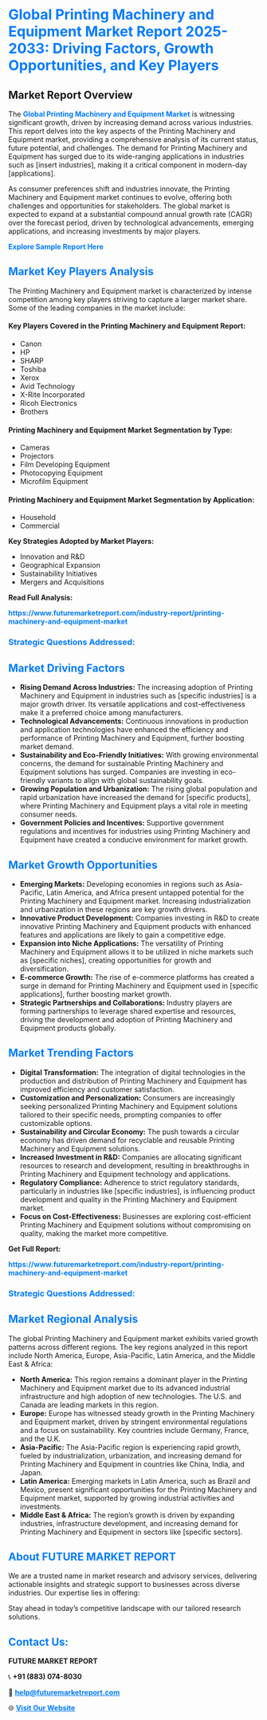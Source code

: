<h1 style="color: #007BFF;">Global Printing Machinery and Equipment Market Report 2025-2033: Driving Factors, Growth Opportunities, and Key Players</h1>

<section id="overview">
<h2>Market Report Overview</h2>
<p>The <a href="https://www.futuremarketreport.com/industry-report/printing-machinery-and-equipment-market" style="color: #007BFF; text-decoration: none;"><strong>Global Printing Machinery and Equipment Market</strong></a> is witnessing significant growth, driven by increasing demand across various industries. This report delves into the key aspects of the Printing Machinery and Equipment market, providing a comprehensive analysis of its current status, future potential, and challenges. The demand for Printing Machinery and Equipment has surged due to its wide-ranging applications in industries such as [insert industries], making it a critical component in modern-day [applications].</p>
<p>As consumer preferences shift and industries innovate, the Printing Machinery and Equipment market continues to evolve, offering both challenges and opportunities for stakeholders. The global market is expected to expand at a substantial compound annual growth rate (CAGR) over the forecast period, driven by technological advancements, emerging applications, and increasing investments by major players.</p>
</section>

<section id="overview">
<p><a href="https://www.futuremarketreport.com/request-sample/reportId=34658" style="color: #007BFF; text-decoration: none;"><strong>Explore Sample Report Here</strong></a></p>
</section>

<section id="key-players">
<h2 style="color: #007BFF;">Market Key Players Analysis</h2>
<p>The Printing Machinery and Equipment market is characterized by intense competition among key players striving to capture a larger market share. Some of the leading companies in the market include:</p>
<h4>Key Players Covered in the Printing Machinery and Equipment Report:</h4>
<ul><li>Canon</li><li>HP</li><li>SHARP</li><li>Toshiba</li><li>Xerox</li><li>Avid Technology</li><li>X-Rite Incorporated</li><li>Ricoh Electronics</li><li>Brothers</li></ul>
<h4>Printing Machinery and Equipment Market Segmentation by Type:</h4>
<ul><li>Cameras</li><li>Projectors</li><li>Film Developing Equipment</li><li>Photocopying Equipment</li><li>Microfilm Equipment</li></ul>

<h4>Printing Machinery and Equipment Market Segmentation by Application:</h4>
<ul><li>Household</li><li>Commercial</li></ul>
<p><strong>Key Strategies Adopted by Market Players:</strong></p>
<ul>
<li>Innovation and R&D</li>
<li>Geographical Expansion</li>
<li>Sustainability Initiatives</li>
<li>Mergers and Acquisitions</li>
</ul>
</section>

<section>
<p><strong>Read Full Analysis: </strong></p><a href="https://www.futuremarketreport.com/industry-report/printing-machinery-and-equipment-market" style="color: #007BFF; text-decoration: none;"><strong>https://www.futuremarketreport.com/industry-report/printing-machinery-and-equipment-market</strong></a>
<h3 style="color: #007BFF;">Strategic Questions Addressed:</h3>
</section>

<section id="driving-factors">
<h2 style="color: #007BFF;">Market Driving Factors</h2>
<ul>
<li><strong>Rising Demand Across Industries:</strong> The increasing adoption of Printing Machinery and Equipment in industries such as [specific industries] is a major growth driver. Its versatile applications and cost-effectiveness make it a preferred choice among manufacturers.</li>
<li><strong>Technological Advancements:</strong> Continuous innovations in production and application technologies have enhanced the efficiency and performance of Printing Machinery and Equipment, further boosting market demand.</li>
<li><strong>Sustainability and Eco-Friendly Initiatives:</strong> With growing environmental concerns, the demand for sustainable Printing Machinery and Equipment solutions has surged. Companies are investing in eco-friendly variants to align with global sustainability goals.</li>
<li><strong>Growing Population and Urbanization:</strong> The rising global population and rapid urbanization have increased the demand for [specific products], where Printing Machinery and Equipment plays a vital role in meeting consumer needs.</li>
<li><strong>Government Policies and Incentives:</strong> Supportive government regulations and incentives for industries using Printing Machinery and Equipment have created a conducive environment for market growth.</li>
</ul>
</section>

<section id="growth-opportunities">
<h2 style="color: #007BFF;">Market Growth Opportunities</h2>
<ul>
<li><strong>Emerging Markets:</strong> Developing economies in regions such as Asia-Pacific, Latin America, and Africa present untapped potential for the Printing Machinery and Equipment market. Increasing industrialization and urbanization in these regions are key growth drivers.</li>
<li><strong>Innovative Product Development:</strong> Companies investing in R&D to create innovative Printing Machinery and Equipment products with enhanced features and applications are likely to gain a competitive edge.</li>
<li><strong>Expansion into Niche Applications:</strong> The versatility of Printing Machinery and Equipment allows it to be utilized in niche markets such as [specific niches], creating opportunities for growth and diversification.</li>
<li><strong>E-commerce Growth:</strong> The rise of e-commerce platforms has created a surge in demand for Printing Machinery and Equipment used in [specific applications], further boosting market growth.</li>
<li><strong>Strategic Partnerships and Collaborations:</strong> Industry players are forming partnerships to leverage shared expertise and resources, driving the development and adoption of Printing Machinery and Equipment products globally.</li>
</ul>
</section>

<section id="trending-factors">
<h2 style="color: #007BFF;">Market Trending Factors</h2>
<ul>
<li><strong>Digital Transformation:</strong> The integration of digital technologies in the production and distribution of Printing Machinery and Equipment has improved efficiency and customer satisfaction.</li>
<li><strong>Customization and Personalization:</strong> Consumers are increasingly seeking personalized Printing Machinery and Equipment solutions tailored to their specific needs, prompting companies to offer customizable options.</li>
<li><strong>Sustainability and Circular Economy:</strong> The push towards a circular economy has driven demand for recyclable and reusable Printing Machinery and Equipment solutions.</li>
<li><strong>Increased Investment in R&D:</strong> Companies are allocating significant resources to research and development, resulting in breakthroughs in Printing Machinery and Equipment technology and applications.</li>
<li><strong>Regulatory Compliance:</strong> Adherence to strict regulatory standards, particularly in industries like [specific industries], is influencing product development and quality in the Printing Machinery and Equipment market.</li>
<li><strong>Focus on Cost-Effectiveness:</strong> Businesses are exploring cost-efficient Printing Machinery and Equipment solutions without compromising on quality, making the market more competitive.</li>
</ul>
</section>

<section>
<p><strong>Get Full Report: </strong></p><a href="https://www.futuremarketreport.com/industry-report/printing-machinery-and-equipment-market" style="color: #007BFF; text-decoration: none;"><strong>https://www.futuremarketreport.com/industry-report/printing-machinery-and-equipment-market</strong></a>
<h3 style="color: #007BFF;">Strategic Questions Addressed:</h3>
</section>


<section id="regional-analysis">
<h2 style="color: #007BFF;">Market Regional Analysis</h2>
<p>The global Printing Machinery and Equipment market exhibits varied growth patterns across different regions. The key regions analyzed in this report include North America, Europe, Asia-Pacific, Latin America, and the Middle East & Africa:</p>
<ul>
<li><strong>North America:</strong> This region remains a dominant player in the Printing Machinery and Equipment market due to its advanced industrial infrastructure and high adoption of new technologies. The U.S. and Canada are leading markets in this region.</li>
<li><strong>Europe:</strong> Europe has witnessed steady growth in the Printing Machinery and Equipment market, driven by stringent environmental regulations and a focus on sustainability. Key countries include Germany, France, and the U.K.</li>
<li><strong>Asia-Pacific:</strong> The Asia-Pacific region is experiencing rapid growth, fueled by industrialization, urbanization, and increasing demand for Printing Machinery and Equipment in countries like China, India, and Japan.</li>
<li><strong>Latin America:</strong> Emerging markets in Latin America, such as Brazil and Mexico, present significant opportunities for the Printing Machinery and Equipment market, supported by growing industrial activities and investments.</li>
<li><strong>Middle East & Africa:</strong> The region’s growth is driven by expanding industries, infrastructure development, and increasing demand for Printing Machinery and Equipment in sectors like [specific sectors].</li>
</ul>
</section>

<footer>
<h2 style="color: #007BFF;">About FUTURE MARKET REPORT</h2>
<p>We are a trusted name in market research and advisory services, delivering actionable insights and strategic support to businesses across diverse industries. Our expertise lies in offering:</p>

<p>Stay ahead in today’s competitive landscape with our tailored research solutions.</p>

<h2 style="color: #007BFF;">Contact Us:</h2>
<p><strong>FUTURE MARKET REPORT</strong></p>
<p>📞 <strong>+91 (883) 074-8030</strong></p>
<p>📧 <strong><a href="mailto:help@futuremarketreport.com" style="color: #007BFF;">help@futuremarketreport.com</a></strong></p>
<p>🌐 <strong><a href="https://www.futuremarketreport.com/" style="color: #007BFF;">Visit Our Website</a></strong></p>
</footer>
